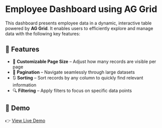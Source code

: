 # Employee Dashboard using AG Grid

This dashboard presents employee data in a dynamic, interactive table powered by **AG Grid**. It enables users to efficiently explore and manage data with the following key features:

## 🚀 Features

- 🔢 **Customizable Page Size** – Adjust how many records are visible per page  
- 📄 **Pagination** – Navigate seamlessly through large datasets  
- 🔃 **Sorting** – Sort records by any column to quickly find relevant information  
- 🔍 **Filtering** – Apply filters to focus on specific data points  

## 🔗 Demo

👉 [View Live Demo](https://dashboard-ag-grid-5plt4amv5-vikas-projects-7ed2dcbc.vercel.app/)
